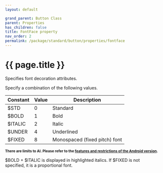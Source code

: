 ```yaml
---
layout: default

grand_parent: Button Class
parent: Properties
has_children: false
title: FontFace property
nav_order: 2
permalink: /package/standard/button/properties/fontface
---
```

# {{ page.title }}

Specifies font decoration attributes.

Specify a combination of the following values.

| Constant | Value | Description |
|----------|-------|-------------|
|$STD      | 0     | Standard    |
|$BOLD     | 1     | Bold        |
|$ITALIC   | 2     | Italic      |
|$UNDER    | 4     | Underlined      |
|$FIXED    | 8     | Monospaced (fixed pitch) font      |


**<small>There are limits to AI. Please refer to the <a href="">features and restrictions of the Android version</a>.</small>**

$BOLD + $ITALIC is displayed in highlighted italics.
If $FIXED is not specified, it is a proportional font.